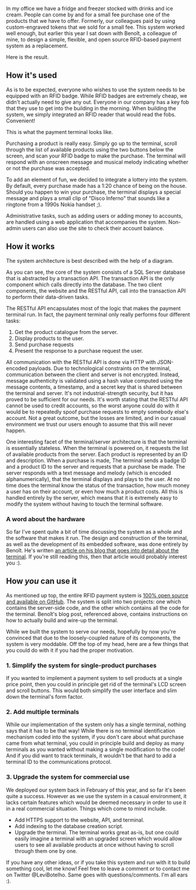 In my office we have a fridge and freezer stocked with drinks and ice cream. People can come by and for a small fee purchase one of the products that we have to offer. Formerly, our colleagues paid by using custom-engraved tokens that we sold for a small fee. This system worked well enough, but earlier this year I sat down with Benoît, a colleague of mine, to design a simple, flexible, and open source RFID-based payment system as a replacement.

Here is the result.

## How it's used

As is to be expected, everyone who wishes to use the system needs to be equipped with an RFID badge. While RFID badges are extremely cheap, we didn't actually need to give any out. Everyone in our company has a key fob that they use to get into the building in the morning. When building the system, we simply integrated an RFID reader that would read the fobs. Convenient!

This is what the payment terminal looks like.



Purchasing a product is really easy. Simply go up to the terminal, scroll through the list of available products using the two buttons below the screen, and scan your RFID badge to make the purchase. The terminal will respond with an onscreen message and musical melody indicating whether or not the purchase was accepted.

To add an element of fun, we decided to integrate a lottery into the system. By default, every purchase made has a 1:20 chance of being on the house. Should you happen to win your purchase, the terminal displays a special message and plays a small clip of "Disco Inferno" that sounds like a ringtone from a 1990s Nokia handset ;).

Administrative tasks, such as adding users or adding money to accounts, are handled using a web application that accompanies the system. Non-admin users can also use the site to check their account balance.

## How it works

The system architecture is best described with the help of a diagram.



As you can see, the core of the system consists of a SQL Server database that is abstracted by a transaction API. The transaction API is the only component which calls directly into the database. The two client components, the website and the RESTful API, call into the transaction API to perform their data-driven tasks.

The RESTful API encapsulates most of the logic that makes the payment terminal run. In fact, the payment terminal only really performs four different tasks:

1. Get the product catalogue from the server.
2. Display products to the user.
3. Send purchase requests
4. Present the response to a purchase request the user.

All communication with the RESTful API is done via HTTP with JSON-encoded payloads. Due to technological constraints on the terminal, communication between the client and server is not encrypted. Instead, message authenticity is validated using a hash value computed using the message contents, a timestamp, and a secret key that is shared between the terminal and server. It's not industrial-strength security, but it has proved to be sufficient for our needs. It's worth stating that the RESTful API cannot be used to credit accounts, so the worst anyone could do with it would be to repeatedly spoof purchase requests to empty somebody else's account. Not a great outcome, but the losses are limited, and in our casual environment we trust our users enough to assume that this will never happen.

One interesting facet of the terminal/server architecture is that the terminal is essentially stateless. When the terminal is powered on, it requests the list of available products from the server. Each product is represented by an ID and description. When a purchase is made, The terminal sends a badge ID and a product ID to the server and requests that a purchase be made. The server responds with a text message and melody (which is encoded alphanumerically), that the terminal displays and plays to the user. At no time does the terminal know the status of the transaction, how much money a user has on their account, or even how much a product costs. All this is handled entirely by the server, which means that it is extremely easy to modify the system without having to touch the terminal software.

### A word about the hardware

So far I've spent quite a bit of time discussing the system as a whole and the software that makes it run. The design and construction of the terminal, as well as the development of its embedded software, was done entirely by Benoît. He's written [an article on his blog that goes into detail about the terminal](http://blog.benoitblanchon.fr/rfid-payment-terminal/). If you're still reading this, then that article would probably interest you :).

## How *you* can use it

As mentioned up top, the entire RFID payment system is [100% open source and available on GitHub](https://github.com/drinks-wallet). The system is split into two projects: one which contains the server-side code, and the other which contains all the code for the terminal. Benoît's blog post, referenced above, contains instructions on how to actually build and wire-up the terminal.

While we built the system to serve our needs, hopefully by now you're convinced that due to the loosely-coupled nature of its components, the system is very moddable. Off the top of my head, here are a few things that you could do with it if you had the proper motivation.

### 1. Simplify the system for single-product purchases

If you wanted to implement a payment system to sell products at a single price point, then you could in principle get rid of the terminal's LCD screen and scroll buttons. This would both simplify the user interface and slim down the terminal's form factor.

### 2. Add multiple terminals

While our implementation of the system only has a single terminal, nothing says that it has to be that way! While there is no terminal identification mechanism coded into the system, if you don't care about what purchase came from what terminal, you could in principle build and deploy as many terminals as you wanted without making a single modification to the code! And if you did want to track terminals, it wouldn't be that hard to add a terminal ID to the communications protocol.

### 3. Upgrade the system for commercial use

We deployed our system back in February of this year, and so far it's been quite a success. However as we use the system in a casual environment, it lacks certain features which would be deemed necessary in order to use it in a real commercial situation. Things which come to mind include.

+ Add HTTPS support to the website, API, and terminal.
+ Add indexing to the database creation script.
+ Upgrade the terminal. The terminal works great as-is, but one could easily imagine a terminal with an upgraded screen which would allow users to see all available products at once without having to scroll through them one by one.

If you have any other ideas, or if you take this system and run with it to build something cool, let me know! Feel free to leave a comment or to contact me on Twitter @LeviBotelho. Same goes with questions/comments. I'm all ears :).

